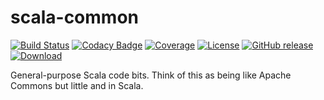 # scala-common
[![Build Status](https://img.shields.io/travis/hawkw/scala-common.svg?branch=master)](https://travis-ci.org/hawkw/scala-common)
[![Codacy Badge](https://www.codacy.com/project/badge/7ba53eb29ba04e88b2126eefc716cb87)](https://www.codacy.com/app/hawk/scala-common)
[![Coverage](https://img.shields.io/codecov/c/github/hawkw/scala-common.svg?branch=master)](https://github.com/hawkw/scala-common/releases)
[![License](http://img.shields.io/:license-mit-blue.svg)](http://doge.mit-license.org)
[![GitHub release](https://img.shields.io/github/release/hawkw/scala-common.svg)](https://github.com/hawkw/scala-common/releases)
[ ![Download](https://api.bintray.com/packages/hawkw/maven/util/images/download.svg) ](https://bintray.com/hawkw/maven/util/_latestVersion)

General-purpose Scala code bits. Think of this as being like Apache Commons but little and in Scala.
